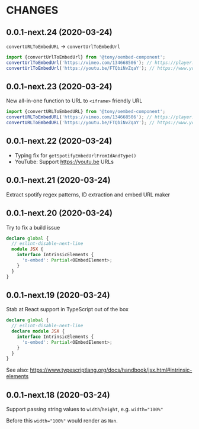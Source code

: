 # CHANGES

## 0.0.1-next.24 (2020-03-24)

`convertURLToEmbedURL` -> `convertUrlToEmbedUrl`

```typescript
import {convertUrlToEmbedUrl} from '@tony/oembed-component';
convertUrlToEmbedUrl('https://vimeo.com/134668506'); // https://player.vimeo.com/video/134668506
convertUrlToEmbedUrl('https://youtu.be/FTQbiNvZqaY'); // https://www.youtube.com/embed/FTQbiNvZqaY
```

## 0.0.1-next.23 (2020-03-24)

New all-in-one function to URL to `<iframe>` friendly URL

```typescript
import {convertURLToEmbedURL} from '@tony/oembed-component';
convertURLToEmbedURL('https://vimeo.com/134668506'); // https://player.vimeo.com/video/134668506
convertURLToEmbedURL('https://youtu.be/FTQbiNvZqaY'); // https://www.youtube.com/embed/FTQbiNvZqaY
```

## 0.0.1-next.22 (2020-03-24)

- Typing fix for `getSpotifyEmbedUrlFromIdAndType()`
- YouTube: Support https://youtu.be URLs

## 0.0.1-next.21 (2020-03-24)

Extract spotify regex patterns, ID extraction and embed URL maker

## 0.0.1-next.20 (2020-03-24)

Try to fix a build issue

```typescript
declare global {
  // eslint-disable-next-line
  module JSX {
    interface IntrinsicElements {
      'o-embed': Partial<OEmbedElement>;
    }
  }
}
```

## 0.0.1-next.19 (2020-03-24)

Stab at React support in TypeScript out of the box

```typescript
declare global {
  // eslint-disable-next-line
  declare module JSX {
    interface IntrinsicElements {
      'o-embed': Partial<OEmbedElement>;
    }
  }
}
```

See also: https://www.typescriptlang.org/docs/handbook/jsx.html#intrinsic-elements

## 0.0.1-next.18 (2020-03-24)

Support passing string values to `width`/`height`, e.g. `width="100%"`

Before this `width="100%"` would render as `Nan`.
